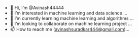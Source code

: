 - 👋 Hi, I’m @Avinash44444
- 👀 I’m interested in machine learning and data science ...
- 🌱 I’m currently learning machine learning and algorithms  ...
- 💞️ I’m looking to collaborate on machine learning project ...
- 📫 How to reach me (avinashsuradkar444@gmail.com)...

<!---
Avinash44444/Avinash44444 is a ✨ special ✨ repository because its `README.md` (this file) appears on your GitHub profile.
You can click the Preview link to take a look at your changes.
--->

